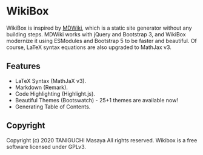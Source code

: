 # WikiBox 

WikiBox is inspired by [MDWiki](https://github.com/Dynalon/mdwiki/), which is a static site generator without any building steps. MDWiki works with jQuery and Bootstrap 3, and WikiBox modernize it using ESModules and Bootstrap 5 to be faster and beautiful. Of course, LaTeX syntax equations are also upgraded to MathJax v3.

## Features

- LaTeX Syntax (MathJaX v3).
- Markdown (Remark).
- Code Highlighting (Highlight.js).
- Beautiful Themes (Bootswatch) - 25+1 themes are available now!
- Generating Table of Contents.

## Copyright

Copyright (c) 2020 TANIGUCHI Masaya All rights reserved.
Wikibox is a free software licensed under GPLv3.
